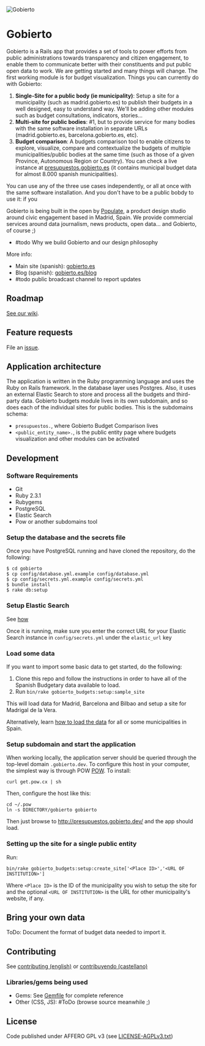 
![Gobierto](https://gobierto.es/assets/logo_gobierto.png)

# Gobierto

Gobierto is a Rails app that provides a set of tools to power efforts from public administrations towards transparency and citizen engagement, to enable them to communicate better with their constituents and put public open data to work. We are getting started and many things will change. The first working module is for budget visualization. Things you can currently do with Gobierto:

1. **Single-Site for a public body (ie municipality)**: Setup a site for a municipality (such as madrid.gobierto.es) to publish their budgets in a well designed, easy to understand way. We'll be adding other modules such as budget consultations, indicators, stories...
2. **Multi-site for public bodies**: #1, but to provide service for many bodies with the same software installation in separate URLs (madrid.gobierto.es, barcelona.gobierto.es, etc). 
3. **Budget comparison**: A budgets comparison tool to enable citizens to explore, visualize, compare and contextualize the budgets of multiple municipalities/public bodies at the same time (such as those of a given Province, Autonomous Region or Country). You can check a live instance at [presupuestos.gobierto.es](http://presupuestos.gobierto.es) (it contains municipal budget data for almost 8.000 spanish municipalities).

You can use any of the three use cases independently, or all at once with the same software installation. And you don't have to be a public bobdy to use it: if you 

Gobierto is being built in the open by [Populate](http://populate.tools), a product design studio around civic engagement based in Madrid, Spain. We provide commercial services around data journalism, news products, open data... and Gobierto, of course ;) 

* #todo Why we build Gobierto and our design philosophy

More info: 

* Main site (spanish): [gobierto.es](http://gobierto.es)
* Blog (spanish): [gobierto.es/blog](http://gobierto.es/blog)
* #todo public broadcast channel to report updates

## Roadmap

[See our wiki](https://github.com/PopulateTools/gobierto/wiki). 

## Feature requests

File an [issue](https://github.com/PopulateTools/gobierto/issues). 

## Application architecture

The application is written in the Ruby programming language and uses the Ruby on Rails framework. In the database layer uses Postgres. Also, it uses an external Elastic Search to store and process all the budgets and third-party data. Gobierto budgets module lives in its own subdomain, and so does each of the individual sites for public bodies. This is the subdomains schema:

- `presupuestos.`, where Gobierto Budget Comparison lives
- `<public_entity_name>.`, is the public entity page where budgets visualization and other modules can be activated

## Development

### Software Requirements

- Git
- Ruby 2.3.1
- Rubygems
- PostgreSQL
- Elastic Search
- Pow or another subdomains tool

### Setup the database and the secrets file

Once you have PostgreSQL running and have cloned the repository, do the following:

```
$ cd gobierto
$ cp config/database.yml.example config/database.yml
$ cp config/secrets.yml.example config/secrets.yml
$ bundle install
$ rake db:setup
```

### Setup Elastic Search

See [how](https://www.elastic.co/guide/en/elasticsearch/guide/current/running-elasticsearch.html)

Once it is running, make sure you enter the correct URL for your Elastic Search instance in `config/secrets.yml` under the `elastic_url` key

### Load some data

If you want to import some basic data to get started, do the following:

1. Clone this repo and follow the instructions in order to have all of the Spanish Budgetary data available to load.
2. Run `bin/rake gobierto_budgets:setup:sample_site`

This will load data for Madrid, Barcelona and Bilbao and setup a site for Madrigal de la Vera.

Alternatively, learn [how to load the data](https://github.com/PopulateTools/gobierto/wiki/Loading-Gobierto-Data) for all or some municipalities in Spain.

### Setup subdomain and start the application

When working locally, the application server should be queried through the top-level domain `.gobierto.dev`. To configure this host in your computer, the simplest way is through POW [POW](http://pow.cx/). To install:

```
curl get.pow.cx | sh
```

Then, configure the host like this:

```
cd ~/.pow
ln -s DIRECTORY/gobierto gobierto
```

Then just browse to http://presupuestos.gobierto.dev/ and the app should load.

### Setting up the site for a single public entity

Run:

```
bin/rake gobierto_budgets:setup:create_site['<Place ID>','<URL OF INSTITUTION>']
```
Where `<Place ID>` is the ID of the municipality you wish to setup the site for and the optional `<URL OF INSTITUTION>` is the URL for other municipality's website, if any.

## Bring your own data

ToDo: Document the format of budget data needed to import it.

## Contributing

See [contributing (english)](https://github.com/PopulateTools/gobierto/blob/master/CONTRIBUTING_EN.md) or [contribuyendo (castellano)](https://github.com/PopulateTools/gobierto/blob/master/CONTRIBUTING_ES.md)

### Libraries/gems being used

* Gems: See [Gemfile](https://github.com/PopulateTools/gobierto/blob/master/Gemfile) for complete reference
* Other (CSS, JS): #ToDo (browse source meanwhile ;)

## License

Code published under AFFERO GPL v3 (see [LICENSE-AGPLv3.txt](https://github.com/PopulateTools/gobierto/blob/master/LICENSE-AGPLv3.txt))
